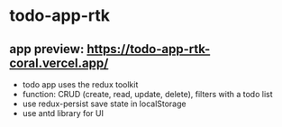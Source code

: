 # todo-app-rtk

## app preview: https://todo-app-rtk-coral.vercel.app/
- todo app uses the redux toolkit
- function: CRUD (create, read, update, delete), filters with a todo list
- use redux-persist save state in localStorage
- use antd library for UI
